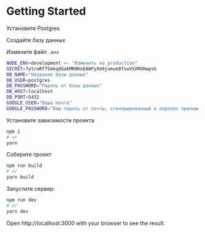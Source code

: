 # Getting Started

Установите Postgres

Создайте базу данных

Измените файл `.env`

```sh
NODE_ENV=development <- "Изменить на production"
SECRET=7ytraRf7SmkqdGa6MN9KnEAWFyXm9jumue8fswVSXMXHwpsG
DB_NAME="Название базы данных"
DB_USER=postgres
DB_PASSWORD="Пароль от базы данных"
DB_HOST=localhost
DB_PORT=5432
GOOGLE_USER="Ваша почта"
GOOGLE_PASSWORD="Ваш пароль от почты, сгенерированный в паролях приложений Google"
```

Установите зависимости проекта

```sh
npm i
# or
yarn
```

Соберите проект

```sh
npm run build
# or
yarn build
```

Запустите сервер:

```sh
npm run dev
# or
yarn dev
```

Open http://localhost:3000 with your browser to see the result.
